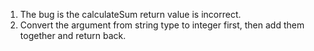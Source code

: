 1. The bug is the calculateSum return value is incorrect.
2. Convert the argument from string type to integer first, then add them together and return back.
